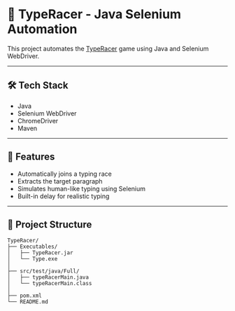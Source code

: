 # 🚗 TypeRacer - Java Selenium Automation

This project automates the [TypeRacer](https://play.typeracer.com/) game using Java and Selenium WebDriver.

---

## 🛠 Tech Stack

- Java
- Selenium WebDriver
- ChromeDriver
- Maven

---

## 🎯 Features

- Automatically joins a typing race
- Extracts the target paragraph
- Simulates human-like typing using Selenium
- Built-in delay for realistic typing

---

## 📁 Project Structure
```
TypeRacer/
├── Executables/
│   ├── TypeRacer.jar
│   └── Type.exe
│
├── src/test/java/Full/
│   ├── typeRacerMain.java
│   └── typeRacerMain.class
│
├── pom.xml
└── README.md
```
